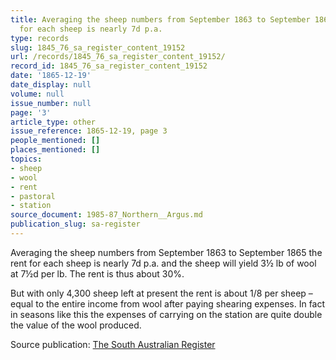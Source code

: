 ```yaml
---
title: Averaging the sheep numbers from September 1863 to September 1865 the rent
  for each sheep is nearly 7d p.a.
type: records
slug: 1845_76_sa_register_content_19152
url: /records/1845_76_sa_register_content_19152/
record_id: 1845_76_sa_register_content_19152
date: '1865-12-19'
date_display: null
volume: null
issue_number: null
page: '3'
article_type: other
issue_reference: 1865-12-19, page 3
people_mentioned: []
places_mentioned: []
topics:
- sheep
- wool
- rent
- pastoral
- station
source_document: 1985-87_Northern__Argus.md
publication_slug: sa-register
---
```


Averaging the sheep numbers from September 1863 to September 1865 the rent for each sheep is nearly 7d p.a. and the sheep will yield 3½ lb of wool at 7½d per lb.  The rent is thus about 30%.

But with only 4,300 sheep left at present the rent is about 1/8 per sheep – equal to the entire income from wool after paying shearing expenses.  In fact in seasons like this the expenses of carrying on the station are quite double the value of the wool produced.

Source publication: [The South Australian Register](/publications/sa-register/)
